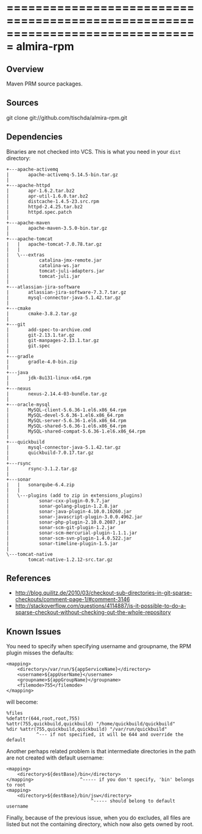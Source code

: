 ===============================================================================
almira-rpm
===============================================================================

Overview
--------
Maven PRM source packages.


Sources
-------
git clone git://github.com/tischda/almira-rpm.git


Dependencies
------------
Binaries are not checked into VCS. This is what you need in your `dist` directory:

~~~
+---apache-activemq
|       apache-activemq-5.14.5-bin.tar.gz
|
+---apache-httpd
|       apr-1.6.2.tar.bz2
|       apr-util-1.6.0.tar.bz2
|       distcache-1.4.5-23.src.rpm
|       httpd-2.4.25.tar.bz2
|       httpd.spec.patch
|
+---apache-maven
|       apache-maven-3.5.0-bin.tar.gz
|
+---apache-tomcat
|   |   apache-tomcat-7.0.78.tar.gz
|   |
|   \---extras
|           catalina-jmx-remote.jar
|           catalina-ws.jar
|           tomcat-juli-adapters.jar
|           tomcat-juli.jar
|
+---atlassian-jira-software
|       atlassian-jira-software-7.3.7.tar.gz
|       mysql-connector-java-5.1.42.tar.gz
|
+---cmake
|       cmake-3.8.2.tar.gz
|
+---git
|       add-spec-to-archive.cmd
|       git-2.13.1.tar.gz
|       git-manpages-2.13.1.tar.gz
|       git.spec
|
+---gradle
|       gradle-4.0-bin.zip
|
+---java
|       jdk-8u131-linux-x64.rpm
|
+---nexus
|       nexus-2.14.4-03-bundle.tar.gz
|
+---oracle-mysql
|       MySQL-client-5.6.36-1.el6.x86_64.rpm
|       MySQL-devel-5.6.36-1.el6.x86_64.rpm
|       MySQL-server-5.6.36-1.el6.x86_64.rpm
|       MySQL-shared-5.6.36-1.el6.x86_64.rpm
|       MySQL-shared-compat-5.6.36-1.el6.x86_64.rpm
|
+---quickbuild
|       mysql-connector-java-5.1.42.tar.gz
|       quickbuild-7.0.17.tar.gz
|
+---rsync
|       rsync-3.1.2.tar.gz
|
+---sonar
|   |   sonarqube-6.4.zip
|   |
|   \---plugins (add to zip in extensions_plugins)
|           sonar-cxx-plugin-0.9.7.jar
|           sonar-golang-plugin-1.2.8.jar
|           sonar-java-plugin-4.10.0.10260.jar
|           sonar-javascript-plugin-3.0.0.4962.jar
|           sonar-php-plugin-2.10.0.2087.jar
|           sonar-scm-git-plugin-1.2.jar
|           sonar-scm-mercurial-plugin-1.1.1.jar
|           sonar-scm-svn-plugin-1.4.0.522.jar
|           sonar-timeline-plugin-1.5.jar
|
\---tomcat-native
        tomcat-native-1.2.12-src.tar.gz
~~~


References
----------
* http://blog.quilitz.de/2010/03/checkout-sub-directories-in-git-sparse-checkouts/comment-page-1/#comment-3146
* http://stackoverflow.com/questions/4114887/is-it-possible-to-do-a-sparse-checkout-without-checking-out-the-whole-repository


Known Issues
------------
You need to specify <filemode> when specifying username and groupname, the
RPM plugin misses the defaults:

    <mapping>
        <directory>/var/run/${appServiceName}</directory>
        <username>${appUserName}</username>
        <groupname>${appGroupName}</groupname>
        <filemode>755</filemode>
    </mapping>

   will become:

    %files
    %defattr(644,root,root,755)
    %attr(755,quickbuild,quickbuild) "/home/quickbuild/quickbuild"
    %dir %attr(755,quickbuild,quickbuild) "/var/run/quickbuild"
               ^--- if not specified, it will be 644 and override the default

Another perhaps related problem is that intermediate directories in the path are
not created with default username:

    <mapping>
        <directory>${destBase}/bin</directory>
    </mapping>                 ^----- if you don't specify, 'bin' belongs to root
    <mapping>
        <directory>${destBase}/bin/jsw</directory>
                                   ^----- should belong to default username

Finally, because of the previous issue, when you do excludes, all files are
listed but not the containing directory, which now also gets owned by root.

